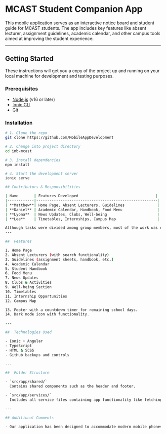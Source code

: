 # MCAST Student Companion App

This mobile application serves as an interactive notice board and student guide for MCAST students. The app includes key features like absent lecturer, assignment guidelines, academic calendar, and other campus tools aimed at improving the student experience.

---
## Getting Started

These instructions will get you a copy of the project up and running on your local machine for development and testing purposes.

### Prerequisites

- [Node.js](https://nodejs.org/) (v16 or later)  
- [Ionic CLI](https://ionicframework.com/docs/cli)  
- Git

### Installation

```bash
# 1. Clone the repo
git clone https://github.com/MobileAppDevelopment

# 2. Change into project directory
cd inb-mcast

# 3. Install dependencies
npm install

# 4. Start the development server
ionic serve

## Contributors & Responsibilities

| Name       | Features Developed                                   |
|------------|-------------------------------------------------------|
| **Matthew**| Home Page, Absent Lecturers, Guidelines               |
| **Daniel** | Academic Calendar, Handbook, Food Menu                |
| **Lyona**  | News Updates, Clubs, Well-being                       |
| **Lee**    | Timetables, Internships, Campus Map                   |

Although tasks were divided among group members, most of the work was completed collaboratively through online calls. The commits were made by the person who was actively typing or hosting the session.
---

##  Features

1. Home Page  
2. Absent Lecturers (with search functionality)  
3. Guidelines (assignment sheets, handbook, etc.)  
4. Academic Calendar  
5. Student Handbook  
6. Food Menu  
7. News Updates  
8. Clubs & Activities  
9. Well-being Section  
10. Timetables  
11. Internship Opportunities  
12. Campus Map

13. Footer with a countdown timer for remaining school days.
14. Dark mode icon with functionality.

---

##  Technologies Used

- Ionic + Angular  
- TypeScript  
- HTML & SCSS   
- GitHub backups and controls

---

##  Folder Structure

- `src/app/shared/`  
  Contains shared components such as the header and footer.

- `src/app/services/`  
  Includes all service files containing app functionality like fetching data or handling user input.

---

## Additional Comments

- Our application has been designed to accommodate modern mobile phones such as the Google Pixel 7 

